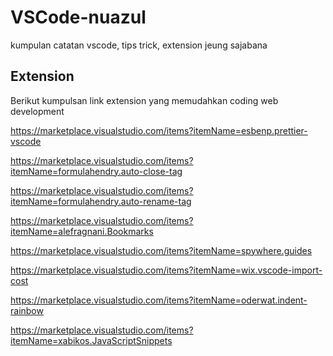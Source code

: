 # VSCode-nuazul
kumpulan catatan vscode, tips trick, extension jeung sajabana

## Extension
Berikut kumpulsan link extension yang memudahkan coding web development

https://marketplace.visualstudio.com/items?itemName=esbenp.prettier-vscode

https://marketplace.visualstudio.com/items?itemName=formulahendry.auto-close-tag

https://marketplace.visualstudio.com/items?itemName=formulahendry.auto-rename-tag

https://marketplace.visualstudio.com/items?itemName=alefragnani.Bookmarks

https://marketplace.visualstudio.com/items?itemName=spywhere.guides

https://marketplace.visualstudio.com/items?itemName=wix.vscode-import-cost

https://marketplace.visualstudio.com/items?itemName=oderwat.indent-rainbow

https://marketplace.visualstudio.com/items?itemName=xabikos.JavaScriptSnippets


